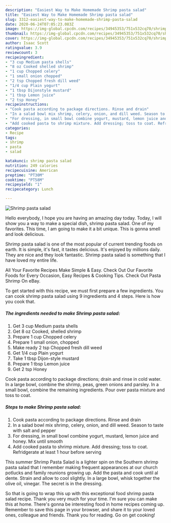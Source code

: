 ```yaml
---
description: "Easiest Way to Make Homemade Shrimp pasta salad"
title: "Easiest Way to Make Homemade Shrimp pasta salad"
slug: 3312-easiest-way-to-make-homemade-shrimp-pasta-salad
date: 2020-06-24T07:05:23.083Z
image: https://img-global.cpcdn.com/recipes/34945353/751x532cq70/shrimp-pasta-salad-recipe-main-photo.jpg
thumbnail: https://img-global.cpcdn.com/recipes/34945353/751x532cq70/shrimp-pasta-salad-recipe-main-photo.jpg
cover: https://img-global.cpcdn.com/recipes/34945353/751x532cq70/shrimp-pasta-salad-recipe-main-photo.jpg
author: Isaac Scott
ratingvalue: 3.9
reviewcount: 3
recipeingredient:
- "3 cup Medium pasta shells"
- "8 oz Cooked shelled shrimp"
- "1 cup Chopped celery"
- "1 small onion chopped"
- "2 tsp Chopped fresh dill weed"
- "1/4 cup Plain yogurt"
- "1 tbsp Dijonstyle mustard"
- "1 tbsp Lemon juice"
- "2 tsp Honey"
recipeinstructions:
- "Cook pasta according to package directions. Rinse and drain"
- "In a salad bowl mix shrimp, celery, onion, and dill weed. Season to taste with salt and pepper"
- "For dressing, in small bowl combine yogurt, mustard, lemon juice and honey. Mix until smooth"
- "Add cooked pasta to shrimp mixture. Add dressing; toss to coat. Refridgerate at least 1 hour before serving"
categories:
- Recipe
tags:
- shrimp
- pasta
- salad

katakunci: shrimp pasta salad 
nutrition: 249 calories
recipecuisine: American
preptime: "PT30M"
cooktime: "PT58M"
recipeyield: "1"
recipecategory: Lunch

---
```



![Shrimp pasta salad](https://img-global.cpcdn.com/recipes/34945353/751x532cq70/shrimp-pasta-salad-recipe-main-photo.jpg)

Hello everybody, I hope you are having an amazing day today. Today, I will show you a way to make a special dish, shrimp pasta salad. One of my favorites. This time, I am going to make it a bit unique. This is gonna smell and look delicious.

Shrimp pasta salad is one of the most popular of current trending foods on earth. It is simple, it's fast, it tastes delicious. It's enjoyed by millions daily. They are nice and they look fantastic. Shrimp pasta salad is something that I have loved my entire life.

All Your Favorite Recipes Make Simple &amp; Easy. Check Out Our Favorite Foods for Every Occasion, Easy Recipes &amp; Cooking Tips. Check Out Pasta Shrimp On eBay.


To get started with this recipe, we must first prepare a few ingredients. You can cook shrimp pasta salad using 9 ingredients and 4 steps. Here is how you cook that.

<!--inarticleads1-->

##### The ingredients needed to make Shrimp pasta salad:

1. Get 3 cup Medium pasta shells
1. Get 8 oz Cooked, shelled shrimp
1. Prepare 1 cup Chopped celery
1. Prepare 1 small onion, chopped
1. Make ready 2 tsp Chopped fresh dill weed
1. Get 1/4 cup Plain yogurt
1. Take 1 tbsp Dijon-style mustard
1. Prepare 1 tbsp Lemon juice
1. Get 2 tsp Honey


Cook pasta according to package directions; drain and rinse in cold water. In a large bowl, combine the shrimp, peas, green onions and parsley. In a small bowl, combine the remaining ingredients. Pour over pasta mixture and toss to coat. 

<!--inarticleads2-->

##### Steps to make Shrimp pasta salad:

1. Cook pasta according to package directions. Rinse and drain
1. In a salad bowl mix shrimp, celery, onion, and dill weed. Season to taste with salt and pepper
1. For dressing, in small bowl combine yogurt, mustard, lemon juice and honey. Mix until smooth
1. Add cooked pasta to shrimp mixture. Add dressing; toss to coat. Refridgerate at least 1 hour before serving


This summer Shrimp Pasta Salad is a lighter spin on the Southern shrimp pasta salad that I remember making frequent appearances at our church potlucks and family reunions growing up. Add the pasta and cook until al dente. Strain and allow to cool slightly. In a large bowl, whisk together the olive oil, vinegar. The secret is in the dressing. 

So that is going to wrap this up with this exceptional food shrimp pasta salad recipe. Thank you very much for your time. I'm sure you can make this at home. There's gonna be interesting food in home recipes coming up. Remember to save this page in your browser, and share it to your loved ones, colleague and friends. Thank you for reading. Go on get cooking!
